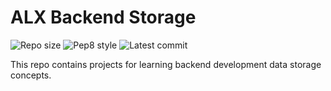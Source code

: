 # ALX Backend Storage

![Repo size](https://img.shields.io/github/repo-size/Psybah/alx-backend-storage)
![Pep8 style](https://img.shields.io/badge/PEP8-style%20guide-red?style=round-square)
![Latest commit](https://img.shields.io/github/last-commit/Psybah/alx-backend-storage/master?style=round-square)

This repo contains projects for learning backend development data storage concepts.
